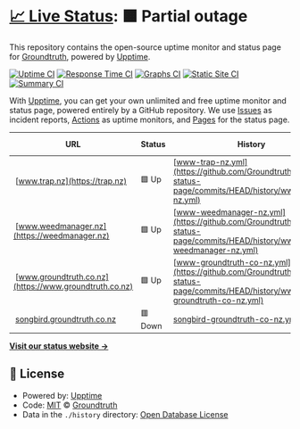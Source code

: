 # [📈 Live Status](https://status.groundtruth.co.nz): <!--live status--> **🟧 Partial outage**

This repository contains the open-source uptime monitor and status page for [Groundtruth](www.groundtruth.co.nz), powered by [Upptime](https://github.com/upptime/upptime).

[![Uptime CI](https://github.com/Groundtruth/upptime-status-page/workflows/Uptime%20CI/badge.svg)](https://github.com/Groundtruth/upptime-status-page/actions?query=workflow%3A%22Uptime+CI%22)
[![Response Time CI](https://github.com/Groundtruth/upptime-status-page/workflows/Response%20Time%20CI/badge.svg)](https://github.com/Groundtruth/upptime-status-page/actions?query=workflow%3A%22Response+Time+CI%22)
[![Graphs CI](https://github.com/Groundtruth/upptime-status-page/workflows/Graphs%20CI/badge.svg)](https://github.com/Groundtruth/upptime-status-page/actions?query=workflow%3A%22Graphs+CI%22)
[![Static Site CI](https://github.com/Groundtruth/upptime-status-page/workflows/Static%20Site%20CI/badge.svg)](https://github.com/Groundtruth/upptime-status-page/actions?query=workflow%3A%22Static+Site+CI%22)
[![Summary CI](https://github.com/Groundtruth/upptime-status-page/workflows/Summary%20CI/badge.svg)](https://github.com/Groundtruth/upptime-status-page/actions?query=workflow%3A%22Summary+CI%22)

With [Upptime](https://upptime.js.org), you can get your own unlimited and free uptime monitor and status page, powered entirely by a GitHub repository. We use [Issues](https://github.com/Groundtruth/upptime-status-page/issues) as incident reports, [Actions](https://github.com/Groundtruth/upptime-status-page/actions) as uptime monitors, and [Pages](https://status.groundtruth.co.nz) for the status page.

<!--start: status pages-->
<!-- This summary is generated by Upptime (https://github.com/upptime/upptime) -->
<!-- Do not edit this manually, your changes will be overwritten -->
<!-- prettier-ignore -->
| URL | Status | History | Response Time | Uptime |
| --- | ------ | ------- | ------------- | ------ |
| <img alt="" src="https://icons.duckduckgo.com/ip3/trap.nz.ico" height="13"> [www.trap.nz](https://trap.nz) | 🟩 Up | [www-trap-nz.yml](https://github.com/Groundtruth/upptime-status-page/commits/HEAD/history/www-trap-nz.yml) | <details><summary><img alt="Response time graph" src="./graphs/www-trap-nz/response-time-week.png" height="20"> 919ms</summary><br><a href="https://status.groundtruth.co.nz/history/www-trap-nz"><img alt="Response time 1086" src="https://img.shields.io/endpoint?url=https%3A%2F%2Fraw.githubusercontent.com%2FGroundtruth%2Fupptime-status-page%2FHEAD%2Fapi%2Fwww-trap-nz%2Fresponse-time.json"></a><br><a href="https://status.groundtruth.co.nz/history/www-trap-nz"><img alt="24-hour response time 877" src="https://img.shields.io/endpoint?url=https%3A%2F%2Fraw.githubusercontent.com%2FGroundtruth%2Fupptime-status-page%2FHEAD%2Fapi%2Fwww-trap-nz%2Fresponse-time-day.json"></a><br><a href="https://status.groundtruth.co.nz/history/www-trap-nz"><img alt="7-day response time 919" src="https://img.shields.io/endpoint?url=https%3A%2F%2Fraw.githubusercontent.com%2FGroundtruth%2Fupptime-status-page%2FHEAD%2Fapi%2Fwww-trap-nz%2Fresponse-time-week.json"></a><br><a href="https://status.groundtruth.co.nz/history/www-trap-nz"><img alt="30-day response time 961" src="https://img.shields.io/endpoint?url=https%3A%2F%2Fraw.githubusercontent.com%2FGroundtruth%2Fupptime-status-page%2FHEAD%2Fapi%2Fwww-trap-nz%2Fresponse-time-month.json"></a><br><a href="https://status.groundtruth.co.nz/history/www-trap-nz"><img alt="1-year response time 1031" src="https://img.shields.io/endpoint?url=https%3A%2F%2Fraw.githubusercontent.com%2FGroundtruth%2Fupptime-status-page%2FHEAD%2Fapi%2Fwww-trap-nz%2Fresponse-time-year.json"></a></details> | <details><summary><a href="https://status.groundtruth.co.nz/history/www-trap-nz">100.00%</a></summary><a href="https://status.groundtruth.co.nz/history/www-trap-nz"><img alt="All-time uptime 100.00%" src="https://img.shields.io/endpoint?url=https%3A%2F%2Fraw.githubusercontent.com%2FGroundtruth%2Fupptime-status-page%2FHEAD%2Fapi%2Fwww-trap-nz%2Fuptime.json"></a><br><a href="https://status.groundtruth.co.nz/history/www-trap-nz"><img alt="24-hour uptime 100.00%" src="https://img.shields.io/endpoint?url=https%3A%2F%2Fraw.githubusercontent.com%2FGroundtruth%2Fupptime-status-page%2FHEAD%2Fapi%2Fwww-trap-nz%2Fuptime-day.json"></a><br><a href="https://status.groundtruth.co.nz/history/www-trap-nz"><img alt="7-day uptime 100.00%" src="https://img.shields.io/endpoint?url=https%3A%2F%2Fraw.githubusercontent.com%2FGroundtruth%2Fupptime-status-page%2FHEAD%2Fapi%2Fwww-trap-nz%2Fuptime-week.json"></a><br><a href="https://status.groundtruth.co.nz/history/www-trap-nz"><img alt="30-day uptime 100.00%" src="https://img.shields.io/endpoint?url=https%3A%2F%2Fraw.githubusercontent.com%2FGroundtruth%2Fupptime-status-page%2FHEAD%2Fapi%2Fwww-trap-nz%2Fuptime-month.json"></a><br><a href="https://status.groundtruth.co.nz/history/www-trap-nz"><img alt="1-year uptime 100.00%" src="https://img.shields.io/endpoint?url=https%3A%2F%2Fraw.githubusercontent.com%2FGroundtruth%2Fupptime-status-page%2FHEAD%2Fapi%2Fwww-trap-nz%2Fuptime-year.json"></a></details>
| <img alt="" src="https://icons.duckduckgo.com/ip3/weedmanager.nz.ico" height="13"> [www.weedmanager.nz](https://weedmanager.nz) | 🟩 Up | [www-weedmanager-nz.yml](https://github.com/Groundtruth/upptime-status-page/commits/HEAD/history/www-weedmanager-nz.yml) | <details><summary><img alt="Response time graph" src="./graphs/www-weedmanager-nz/response-time-week.png" height="20"> 885ms</summary><br><a href="https://status.groundtruth.co.nz/history/www-weedmanager-nz"><img alt="Response time 998" src="https://img.shields.io/endpoint?url=https%3A%2F%2Fraw.githubusercontent.com%2FGroundtruth%2Fupptime-status-page%2FHEAD%2Fapi%2Fwww-weedmanager-nz%2Fresponse-time.json"></a><br><a href="https://status.groundtruth.co.nz/history/www-weedmanager-nz"><img alt="24-hour response time 879" src="https://img.shields.io/endpoint?url=https%3A%2F%2Fraw.githubusercontent.com%2FGroundtruth%2Fupptime-status-page%2FHEAD%2Fapi%2Fwww-weedmanager-nz%2Fresponse-time-day.json"></a><br><a href="https://status.groundtruth.co.nz/history/www-weedmanager-nz"><img alt="7-day response time 885" src="https://img.shields.io/endpoint?url=https%3A%2F%2Fraw.githubusercontent.com%2FGroundtruth%2Fupptime-status-page%2FHEAD%2Fapi%2Fwww-weedmanager-nz%2Fresponse-time-week.json"></a><br><a href="https://status.groundtruth.co.nz/history/www-weedmanager-nz"><img alt="30-day response time 923" src="https://img.shields.io/endpoint?url=https%3A%2F%2Fraw.githubusercontent.com%2FGroundtruth%2Fupptime-status-page%2FHEAD%2Fapi%2Fwww-weedmanager-nz%2Fresponse-time-month.json"></a><br><a href="https://status.groundtruth.co.nz/history/www-weedmanager-nz"><img alt="1-year response time 1025" src="https://img.shields.io/endpoint?url=https%3A%2F%2Fraw.githubusercontent.com%2FGroundtruth%2Fupptime-status-page%2FHEAD%2Fapi%2Fwww-weedmanager-nz%2Fresponse-time-year.json"></a></details> | <details><summary><a href="https://status.groundtruth.co.nz/history/www-weedmanager-nz">100.00%</a></summary><a href="https://status.groundtruth.co.nz/history/www-weedmanager-nz"><img alt="All-time uptime 100.00%" src="https://img.shields.io/endpoint?url=https%3A%2F%2Fraw.githubusercontent.com%2FGroundtruth%2Fupptime-status-page%2FHEAD%2Fapi%2Fwww-weedmanager-nz%2Fuptime.json"></a><br><a href="https://status.groundtruth.co.nz/history/www-weedmanager-nz"><img alt="24-hour uptime 100.00%" src="https://img.shields.io/endpoint?url=https%3A%2F%2Fraw.githubusercontent.com%2FGroundtruth%2Fupptime-status-page%2FHEAD%2Fapi%2Fwww-weedmanager-nz%2Fuptime-day.json"></a><br><a href="https://status.groundtruth.co.nz/history/www-weedmanager-nz"><img alt="7-day uptime 100.00%" src="https://img.shields.io/endpoint?url=https%3A%2F%2Fraw.githubusercontent.com%2FGroundtruth%2Fupptime-status-page%2FHEAD%2Fapi%2Fwww-weedmanager-nz%2Fuptime-week.json"></a><br><a href="https://status.groundtruth.co.nz/history/www-weedmanager-nz"><img alt="30-day uptime 100.00%" src="https://img.shields.io/endpoint?url=https%3A%2F%2Fraw.githubusercontent.com%2FGroundtruth%2Fupptime-status-page%2FHEAD%2Fapi%2Fwww-weedmanager-nz%2Fuptime-month.json"></a><br><a href="https://status.groundtruth.co.nz/history/www-weedmanager-nz"><img alt="1-year uptime 100.00%" src="https://img.shields.io/endpoint?url=https%3A%2F%2Fraw.githubusercontent.com%2FGroundtruth%2Fupptime-status-page%2FHEAD%2Fapi%2Fwww-weedmanager-nz%2Fuptime-year.json"></a></details>
| <img alt="" src="https://icons.duckduckgo.com/ip3/www.groundtruth.co.nz.ico" height="13"> [www.groundtruth.co.nz](https://www.groundtruth.co.nz) | 🟩 Up | [www-groundtruth-co-nz.yml](https://github.com/Groundtruth/upptime-status-page/commits/HEAD/history/www-groundtruth-co-nz.yml) | <details><summary><img alt="Response time graph" src="./graphs/www-groundtruth-co-nz/response-time-week.png" height="20"> 2146ms</summary><br><a href="https://status.groundtruth.co.nz/history/www-groundtruth-co-nz"><img alt="Response time 2048" src="https://img.shields.io/endpoint?url=https%3A%2F%2Fraw.githubusercontent.com%2FGroundtruth%2Fupptime-status-page%2FHEAD%2Fapi%2Fwww-groundtruth-co-nz%2Fresponse-time.json"></a><br><a href="https://status.groundtruth.co.nz/history/www-groundtruth-co-nz"><img alt="24-hour response time 2255" src="https://img.shields.io/endpoint?url=https%3A%2F%2Fraw.githubusercontent.com%2FGroundtruth%2Fupptime-status-page%2FHEAD%2Fapi%2Fwww-groundtruth-co-nz%2Fresponse-time-day.json"></a><br><a href="https://status.groundtruth.co.nz/history/www-groundtruth-co-nz"><img alt="7-day response time 2146" src="https://img.shields.io/endpoint?url=https%3A%2F%2Fraw.githubusercontent.com%2FGroundtruth%2Fupptime-status-page%2FHEAD%2Fapi%2Fwww-groundtruth-co-nz%2Fresponse-time-week.json"></a><br><a href="https://status.groundtruth.co.nz/history/www-groundtruth-co-nz"><img alt="30-day response time 2185" src="https://img.shields.io/endpoint?url=https%3A%2F%2Fraw.githubusercontent.com%2FGroundtruth%2Fupptime-status-page%2FHEAD%2Fapi%2Fwww-groundtruth-co-nz%2Fresponse-time-month.json"></a><br><a href="https://status.groundtruth.co.nz/history/www-groundtruth-co-nz"><img alt="1-year response time 2017" src="https://img.shields.io/endpoint?url=https%3A%2F%2Fraw.githubusercontent.com%2FGroundtruth%2Fupptime-status-page%2FHEAD%2Fapi%2Fwww-groundtruth-co-nz%2Fresponse-time-year.json"></a></details> | <details><summary><a href="https://status.groundtruth.co.nz/history/www-groundtruth-co-nz">100.00%</a></summary><a href="https://status.groundtruth.co.nz/history/www-groundtruth-co-nz"><img alt="All-time uptime 100.00%" src="https://img.shields.io/endpoint?url=https%3A%2F%2Fraw.githubusercontent.com%2FGroundtruth%2Fupptime-status-page%2FHEAD%2Fapi%2Fwww-groundtruth-co-nz%2Fuptime.json"></a><br><a href="https://status.groundtruth.co.nz/history/www-groundtruth-co-nz"><img alt="24-hour uptime 100.00%" src="https://img.shields.io/endpoint?url=https%3A%2F%2Fraw.githubusercontent.com%2FGroundtruth%2Fupptime-status-page%2FHEAD%2Fapi%2Fwww-groundtruth-co-nz%2Fuptime-day.json"></a><br><a href="https://status.groundtruth.co.nz/history/www-groundtruth-co-nz"><img alt="7-day uptime 100.00%" src="https://img.shields.io/endpoint?url=https%3A%2F%2Fraw.githubusercontent.com%2FGroundtruth%2Fupptime-status-page%2FHEAD%2Fapi%2Fwww-groundtruth-co-nz%2Fuptime-week.json"></a><br><a href="https://status.groundtruth.co.nz/history/www-groundtruth-co-nz"><img alt="30-day uptime 100.00%" src="https://img.shields.io/endpoint?url=https%3A%2F%2Fraw.githubusercontent.com%2FGroundtruth%2Fupptime-status-page%2FHEAD%2Fapi%2Fwww-groundtruth-co-nz%2Fuptime-month.json"></a><br><a href="https://status.groundtruth.co.nz/history/www-groundtruth-co-nz"><img alt="1-year uptime 100.00%" src="https://img.shields.io/endpoint?url=https%3A%2F%2Fraw.githubusercontent.com%2FGroundtruth%2Fupptime-status-page%2FHEAD%2Fapi%2Fwww-groundtruth-co-nz%2Fuptime-year.json"></a></details>
| <img alt="" src="https://icons.duckduckgo.com/ip3/songbird.groundtruth.co.nz.ico" height="13"> [songbird.groundtruth.co.nz](https://songbird.groundtruth.co.nz/) | 🟥 Down | [songbird-groundtruth-co-nz.yml](https://github.com/Groundtruth/upptime-status-page/commits/HEAD/history/songbird-groundtruth-co-nz.yml) | <details><summary><img alt="Response time graph" src="./graphs/songbird-groundtruth-co-nz/response-time-week.png" height="20"> 726ms</summary><br><a href="https://status.groundtruth.co.nz/history/songbird-groundtruth-co-nz"><img alt="Response time 810" src="https://img.shields.io/endpoint?url=https%3A%2F%2Fraw.githubusercontent.com%2FGroundtruth%2Fupptime-status-page%2FHEAD%2Fapi%2Fsongbird-groundtruth-co-nz%2Fresponse-time.json"></a><br><a href="https://status.groundtruth.co.nz/history/songbird-groundtruth-co-nz"><img alt="24-hour response time 704" src="https://img.shields.io/endpoint?url=https%3A%2F%2Fraw.githubusercontent.com%2FGroundtruth%2Fupptime-status-page%2FHEAD%2Fapi%2Fsongbird-groundtruth-co-nz%2Fresponse-time-day.json"></a><br><a href="https://status.groundtruth.co.nz/history/songbird-groundtruth-co-nz"><img alt="7-day response time 726" src="https://img.shields.io/endpoint?url=https%3A%2F%2Fraw.githubusercontent.com%2FGroundtruth%2Fupptime-status-page%2FHEAD%2Fapi%2Fsongbird-groundtruth-co-nz%2Fresponse-time-week.json"></a><br><a href="https://status.groundtruth.co.nz/history/songbird-groundtruth-co-nz"><img alt="30-day response time 791" src="https://img.shields.io/endpoint?url=https%3A%2F%2Fraw.githubusercontent.com%2FGroundtruth%2Fupptime-status-page%2FHEAD%2Fapi%2Fsongbird-groundtruth-co-nz%2Fresponse-time-month.json"></a><br><a href="https://status.groundtruth.co.nz/history/songbird-groundtruth-co-nz"><img alt="1-year response time 831" src="https://img.shields.io/endpoint?url=https%3A%2F%2Fraw.githubusercontent.com%2FGroundtruth%2Fupptime-status-page%2FHEAD%2Fapi%2Fsongbird-groundtruth-co-nz%2Fresponse-time-year.json"></a></details> | <details><summary><a href="https://status.groundtruth.co.nz/history/songbird-groundtruth-co-nz">100.00%</a></summary><a href="https://status.groundtruth.co.nz/history/songbird-groundtruth-co-nz"><img alt="All-time uptime 100.00%" src="https://img.shields.io/endpoint?url=https%3A%2F%2Fraw.githubusercontent.com%2FGroundtruth%2Fupptime-status-page%2FHEAD%2Fapi%2Fsongbird-groundtruth-co-nz%2Fuptime.json"></a><br><a href="https://status.groundtruth.co.nz/history/songbird-groundtruth-co-nz"><img alt="24-hour uptime 100.00%" src="https://img.shields.io/endpoint?url=https%3A%2F%2Fraw.githubusercontent.com%2FGroundtruth%2Fupptime-status-page%2FHEAD%2Fapi%2Fsongbird-groundtruth-co-nz%2Fuptime-day.json"></a><br><a href="https://status.groundtruth.co.nz/history/songbird-groundtruth-co-nz"><img alt="7-day uptime 100.00%" src="https://img.shields.io/endpoint?url=https%3A%2F%2Fraw.githubusercontent.com%2FGroundtruth%2Fupptime-status-page%2FHEAD%2Fapi%2Fsongbird-groundtruth-co-nz%2Fuptime-week.json"></a><br><a href="https://status.groundtruth.co.nz/history/songbird-groundtruth-co-nz"><img alt="30-day uptime 100.00%" src="https://img.shields.io/endpoint?url=https%3A%2F%2Fraw.githubusercontent.com%2FGroundtruth%2Fupptime-status-page%2FHEAD%2Fapi%2Fsongbird-groundtruth-co-nz%2Fuptime-month.json"></a><br><a href="https://status.groundtruth.co.nz/history/songbird-groundtruth-co-nz"><img alt="1-year uptime 100.00%" src="https://img.shields.io/endpoint?url=https%3A%2F%2Fraw.githubusercontent.com%2FGroundtruth%2Fupptime-status-page%2FHEAD%2Fapi%2Fsongbird-groundtruth-co-nz%2Fuptime-year.json"></a></details>

<!--end: status pages-->

[**Visit our status website →**](https://status.groundtruth.co.nz)

## 📄 License

- Powered by: [Upptime](https://github.com/upptime/upptime)
- Code: [MIT](./LICENSE) © [Groundtruth](www.groundtruth.co.nz)
- Data in the `./history` directory: [Open Database License](https://opendatacommons.org/licenses/odbl/1-0/)

